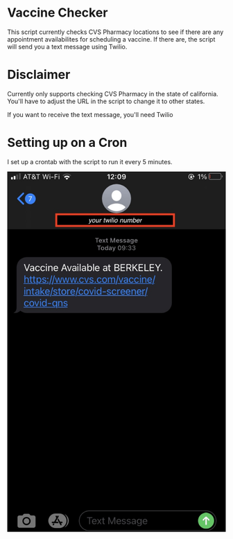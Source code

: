 # Vaccine Checker
This script currently checks CVS Pharmacy locations to see if there are any appointment availabilites for scheduling a vaccine. If there are, the script will send you a text message using Twilio.

# Disclaimer
Currently only supports checking CVS Pharmacy in the state of california. You'll have to adjust the URL in the script to change it to other states.

If you want to receive the text message, you'll need Twilio

# Setting up on a Cron
I set up a crontab with the script to run it every 5 minutes. 

![alt text](message_screenshot.jpg "Text Message Screenshot")

